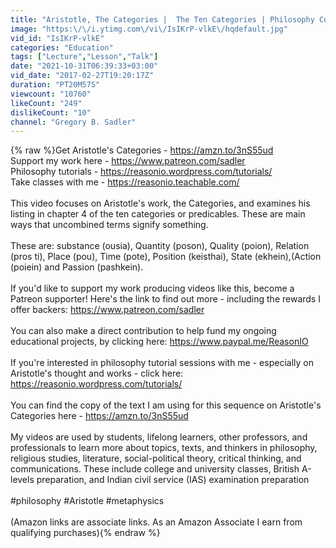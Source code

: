 ```yaml
---
title: "Aristotle, The Categories |  The Ten Categories | Philosophy Core Concepts"
image: "https:\/\/i.ytimg.com\/vi\/IsIKrP-vlkE\/hqdefault.jpg"
vid_id: "IsIKrP-vlkE"
categories: "Education"
tags: ["Lecture","Lesson","Talk"]
date: "2021-10-31T06:39:33+03:00"
vid_date: "2017-02-27T19:20:17Z"
duration: "PT20M57S"
viewcount: "10760"
likeCount: "249"
dislikeCount: "10"
channel: "Gregory B. Sadler"
---
```

{% raw %}Get Aristotle's Categories - <a rel="nofollow" target="blank" href="https://amzn.to/3nS55ud">https://amzn.to/3nS55ud</a><br />Support my work here - <a rel="nofollow" target="blank" href="https://www.patreon.com/sadler">https://www.patreon.com/sadler</a><br />Philosophy tutorials - <a rel="nofollow" target="blank" href="https://reasonio.wordpress.com/tutorials/">https://reasonio.wordpress.com/tutorials/</a><br />Take classes with me - <a rel="nofollow" target="blank" href="https://reasonio.teachable.com/">https://reasonio.teachable.com/</a><br /><br />This video focuses on Aristotle's work, the Categories, and examines his listing in chapter 4 of the ten categories or predicables.  These are main ways that uncombined terms signify something.<br /><br />These are: substance (ousia), Quantity (poson), Quality (poion), Relation (pros ti), Place (pou), Time (pote), Position (keisthai), State (ekhein),(Action (poiein) and Passion (pashkein).  <br /><br />If you'd like to support my work producing videos like this, become a Patreon supporter!  Here's the link to find out more - including the rewards I offer backers:  <a rel="nofollow" target="blank" href="https://www.patreon.com/sadler">https://www.patreon.com/sadler</a><br /><br />You can also make a direct contribution to help fund my ongoing educational projects, by clicking here: <a rel="nofollow" target="blank" href="https://www.paypal.me/ReasonIO">https://www.paypal.me/ReasonIO</a><br /><br />If you're interested in philosophy tutorial sessions with me - especially on Aristotle's thought and works - click here:  <a rel="nofollow" target="blank" href="https://reasonio.wordpress.com/tutorials/">https://reasonio.wordpress.com/tutorials/</a><br /><br />You can find the copy of the text I am using for this sequence on Aristotle's Categories here - <a rel="nofollow" target="blank" href="https://amzn.to/3nS55ud">https://amzn.to/3nS55ud</a><br /><br />My videos are used by students, lifelong learners, other professors, and professionals to learn more about topics, texts, and thinkers in philosophy, religious studies, literature, social-political theory, critical thinking, and communications.  These include college and university classes, British A-levels preparation, and Indian civil service (IAS) examination preparation <br /><br />#philosophy #Aristotle #metaphysics<br /><br />(Amazon links are associate links. As an Amazon Associate I earn from qualifying purchases){% endraw %}
